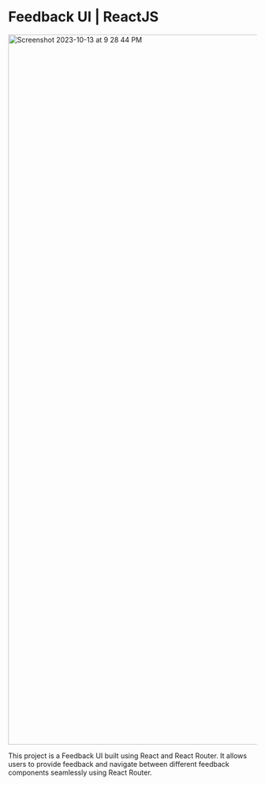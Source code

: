 # Feedback UI | ReactJS

<img width="1440" alt="Screenshot 2023-10-13 at 9 28 44 PM" src="https://github.com/archanaprabhat/Feedback_UI/assets/53783585/9f7bee04-4989-44d2-a42c-68dfedcca6dc">

This project is a Feedback UI built using React and React Router. It allows users to provide feedback and navigate between different feedback components seamlessly using React Router.
